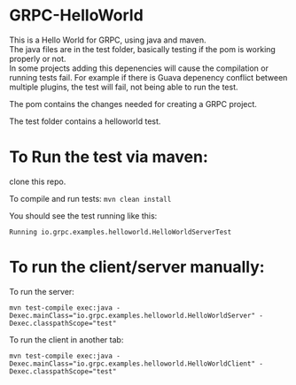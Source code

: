 # GRPC-HelloWorld

This is a Hello World for GRPC, using java and maven. <br/>
The java files are in the test folder, basically testing if the pom is working properly or not. <br/>
In some projects adding this depenencies will cause the compilation or running tests fail. For example if there is Guava depenency conflict between multiple plugins, the test will fail, not being able to run the test. 


The pom contains the changes needed for creating a GRPC project. 

The test folder contains a helloworld test. 

# To Run the test via maven:
clone this repo. 

To compile and run tests: 
```mvn clean install```

You should see the test running like this:
```
Running io.grpc.examples.helloworld.HelloWorldServerTest
```

# To run the client/server manually:
To run the server: 
```
mvn test-compile exec:java -Dexec.mainClass="io.grpc.examples.helloworld.HelloWorldServer" -Dexec.classpathScope="test"
```

To run the client in another tab: 
```
mvn test-compile exec:java -Dexec.mainClass="io.grpc.examples.helloworld.HelloWorldClient" -Dexec.classpathScope="test"
```


